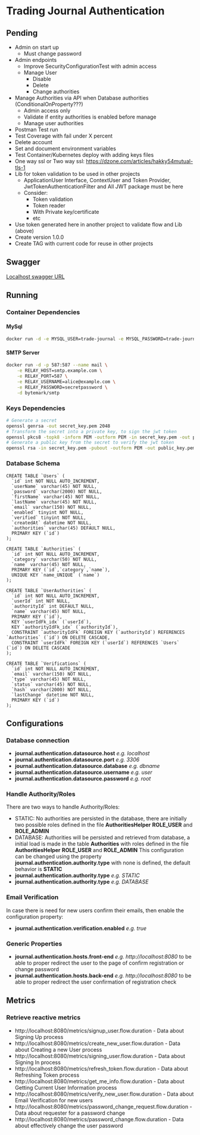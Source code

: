 # Trading Journal Authentication

## Pending

* Admin on start up
  * Must change password
* Admin endpoints
  * Improve SecurityConfigurationTest with admin access
  * Manage User
    * Disable
    * Delete
    * Change authorities
* Manage Authorities via API when Database authorities (ConditionalOnProperty???)
  * Admin access only
  * Validate if entity authorities is enabled before manage
  * Manage user authorities
* Postman Test run
* Test Coverage with fail under X percent
* Delete account
* Set and document environment variables
* Test Container/Kubernetes deploy with adding keys files
* One way ssl or Two way ssl: https://dzone.com/articles/hakky54mutual-tls-1
* Lib for token validation to be used in other projects
  * ApplicationUser Interface, ContextUser and Token Provider, JwtTokenAuthenticationFilter and All JWT package must be here
  * Consider:
    * Token validation
    * Token reader
    * With Private key/certificate
    * etc
* Use token generated here in another project to validate flow and Lib (above)
* Create version 1.0.0
* Create TAG with current code for reuse in other projects

## Swagger

[Localhost swagger URL](http://localhost:8080/swagger-ui/index.html)

## Running

### Container Dependencies

#### MySql

```bash
docker run -d -e MYSQL_USER=trade-journal -e MYSQL_PASSWORD=trade-journal -e MYSQL_ROOT_PASSWORD=root -e MYSQL_DATABASE=trade-journal -p 3306:3306 mysql:latest
```

#### SMTP Server

```bash
docker run -d -p 587:587 --name mail \
    -e RELAY_HOST=smtp.example.com \
    -e RELAY_PORT=587 \
    -e RELAY_USERNAME=alice@example.com \
    -e RELAY_PASSWORD=secretpassword \
    -d bytemark/smtp
```

### Keys Dependencies

```bash
# Generate a secret
openssl genrsa -out secret_key.pem 2048
# Transform the secret into a private key, to sign the jwt token
openssl pkcs8 -topk8 -inform PEM -outform PEM -in secret_key.pem -out private_key.pem -nocrypt
# Generate a public key from the secret to verify the jwt token
openssl rsa -in secret_key.pem -pubout -outform PEM -out public_key.pem
```

### Database Schema

```
CREATE TABLE `Users` (
  `id` int NOT NULL AUTO_INCREMENT,
  `userName` varchar(45) NOT NULL,
  `password` varchar(2000) NOT NULL,
  `firstName` varchar(45) NOT NULL,
  `lastName` varchar(45) NOT NULL,
  `email` varchar(150) NOT NULL,
  `enabled` tinyint NOT NULL,
  `verified` tinyint NOT NULL,
  `createdAt` datetime NOT NULL,
  `authorities` varchar(45) DEFAULT NULL,
  PRIMARY KEY (`id`)
);

CREATE TABLE `Authorities` (
  `id` int NOT NULL AUTO_INCREMENT,
  `category` varchar(50) NOT NULL,
  `name` varchar(45) NOT NULL,
  PRIMARY KEY (`id`,`category`,`name`),
  UNIQUE KEY `name_UNIQUE` (`name`)
);

CREATE TABLE `UserAuthorities` (
  `id` int NOT NULL AUTO_INCREMENT,
  `userId` int NOT NULL,
  `authorityId` int DEFAULT NULL,
  `name` varchar(45) NOT NULL,
  PRIMARY KEY (`id`),
  KEY `userIdFk_idx` (`userId`),
  KEY `authorityIdFk_idx` (`authorityId`),
  CONSTRAINT `authorityIdFk` FOREIGN KEY (`authorityId`) REFERENCES `Authorities` (`id`) ON DELETE CASCADE,
  CONSTRAINT `userIdFk` FOREIGN KEY (`userId`) REFERENCES `Users` (`id`) ON DELETE CASCADE
);

CREATE TABLE `Verifications` (
  `id` int NOT NULL AUTO_INCREMENT,
  `email` varchar(150) NOT NULL,
  `type` varchar(45) NOT NULL,
  `status` varchar(45) NOT NULL,
  `hash` varchar(2000) NOT NULL,
  `lastChange` datetime NOT NULL,
  PRIMARY KEY (`id`)
);
```

## Configurations

### Database connection

* **journal.authentication.datasource.host** *e.g. localhost*
* **journal.authentication.datasource.port** *e.g. 3306*
* **journal.authentication.datasource.database** *e.g. dbname*
* **journal.authentication.datasource.username** *e.g. user*
* **journal.authentication.datasource.password** *e.g. root*

### Handle Authority/Roles

There are two ways to handle Authority/Roles:
* STATIC: No authorities are persisted in the database, there are initially two possible roles defined in the file **AuthoritiesHelper** **ROLE_USER** and **ROLE_ADMIN**
* DATABASE: Authorities will be persisted and retrieved from database, a initial load is made in the table  **Authorities** with roles defined in the file **AuthoritiesHelper** **ROLE_USER** and **ROLE_ADMIN**
  This configuration can be changed using the property **journal.authentication.authority.type** with none is defined, the default behavior is **STATIC**
* **journal.authentication.authority.type** *e.g. STATIC*
* **journal.authentication.authority.type** *e.g. DATABASE*

### Email Verification
In case there is need for new users confirm their emails, then enable the configuration property:
* **journal.authentication.verification.enabled** *e.g. true*

### Generic Properties
* **journal.authentication.hosts.front-end** *e.g. http://localhost:8080* to be able to proper redirect the user to the page of confirm registration or change password
* **journal.authentication.hosts.back-end** *e.g. http://localhost:8080* to be able to proper redirect the user confirmation of registration check

## Metrics

### Retrieve reactive metrics

* http://localhost:8080/metrics/signup_user.flow.duration - Data about Signing Up process
* http://localhost:8080/metrics/create_new_user.flow.duration - Data about Creating a new User process
* http://localhost:8080/metrics/signing_user.flow.duration - Data about Signing In process
* http://localhost:8080/metrics/refresh_token.flow.duration - Data about Refreshing Token process
* http://localhost:8080/metrics/get_me_info.flow.duration - Data about Getting Current User Information process
* http://localhost:8080/metrics/verify_new_user.flow.duration - Data about Email Verification for new users
* http://localhost:8080/metrics/password_change_request.flow.duration - Data about requester for a password change
* http://localhost:8080/metrics/password_change.flow.duration - Data about effectively change the user password